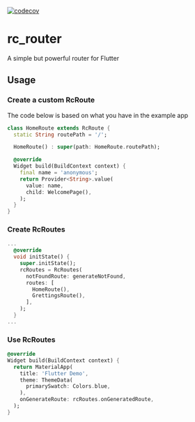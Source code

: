 [![codecov](https://codecov.io/gh/rushio-consulting/rc_router/branch/master/graph/badge.svg)](https://codecov.io/gh/rushio-consulting/rc_router)

# rc_router

A simple but powerful router for Flutter

## Usage

### Create a custom RcRoute

The code below is based on what you have in the example app
```dart
class HomeRoute extends RcRoute {
  static String routePath = '/';

  HomeRoute() : super(path: HomeRoute.routePath);

  @override
  Widget build(BuildContext context) {
    final name = 'anonymous';
    return Provider<String>.value(
      value: name,
      child: WelcomePage(),
    );
  }
}
```

### Create RcRoutes

```dart
...
  @override
  void initState() {
    super.initState();
    rcRoutes = RcRoutes(
      notFoundRoute: generateNotFound,
      routes: [
        HomeRoute(),
        GrettingsRoute(),
      ],
    );
  }
...
```

### Use RcRoutes

```dart
@override
Widget build(BuildContext context) {
  return MaterialApp(
    title: 'Flutter Demo',
    theme: ThemeData(
      primarySwatch: Colors.blue,
    ),
    onGenerateRoute: rcRoutes.onGeneratedRoute,
  );
}
```
